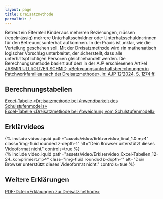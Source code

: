```yaml
---
layout: page
title: Dreisatzmethode
permalink: /
---
```


Betreut ein Elternteil Kinder aus mehreren Beziehungen, müssen (regelmässig) mehrere Unterhaltsschuldner oder Unterhaltsschuldnerinnen für den
Betreuungsunterhalt aufkommen. In der Praxis ist unklar, wie die Verteilung geschehen soll. Mit der Dreisatzmethode wird ein mathematisch logischer
Vorschlag unterbreitet, der sicherstellt, dass alle unterhaltspflichtigen Personen gleichbehandelt werden. Die Berechnungsmethode basiert auf dem in
der AJP erschienenen Artikel
[JASMIN ULLI/OLIVER SCHMID, «Betreuungsunterhaltsberechnungen in Patchworkfamilien nach der Dreisatzmethode», in: AJP 12/2024, S. 1274 ff](https://www.dike.ch/zeitschriften/ajp-pja).

<h2 class="mt-4 mb-3">Berechnungstabellen</h2>

<div class="container">
  <div class="row justify-content-sm-center">
    <a href="assets/excel/Dreisatzmethode bei Anwendbarkeit des Schulstufenmodells 12-24-.xlsx" class="btn excel-btn">
      Excel-Tabelle «Dreisatzmethode bei Anwendbarkeit des Schulstufenmodells»
    </a>
  </div>
  <div class="row justify-content-sm-center">
    <a href="assets/excel/Dreisatzmethode bei Abweichung vom Schulstufenmodell 12-24.xlsx" class="btn excel-btn">
      Excel-Tabelle «Dreisatzmethode bei Abweichung vom Schulstufenmodell»
    </a>
  </div>
</div>

<h2 class="mt-4 mb-3">Erklärvideos</h2>

<div class="container mt-3">
  <div class="row justify-content-sm-center">
    <div class="col-sm-10">
      {%
        include video.liquid
        path="assets/video/Erklaervideo_final_1.0.mp4"
        class="img-fluid rounded z-depth-1"
        alt="Dein Browser unterstützt dieses Videoformat nicht."
        controls=true
      %}
    </div>
  </div>
</div>

<div class="container mt-4">
  <div class="row justify-content-sm-center">
    <div class="col-sm-10">
      {%
        include video.liquid
        path="assets/video/Erklaervideo_Excel-Tabellen_12-24_komprimiert.mp4"
        class="img-fluid rounded z-depth-1"
        alt="Dein Browser unterstützt dieses Videoformat nicht."
        controls=true
      %}
    </div>
  </div>
</div>

<h2 class="mt-4 mb-3">Weitere Erklärungen</h2>

<div class="container">
  <div class="row justify-content-sm-center">
    <a href="assets/pdf/241132_Erklärung Dreisatzmethode.pdf" class="btn pdf-btn">PDF-Datei «Erklärungen zur Dreisatzmethode»</a>
  </div>
</div>
